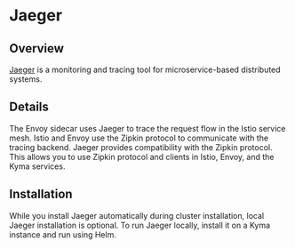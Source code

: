 # Jaeger

## Overview
[Jaeger](http://jaeger.readthedocs.io/en/latest/) is a monitoring and tracing tool for microservice-based distributed systems.

## Details
The Envoy sidecar uses Jaeger to trace the request flow in the Istio service mesh. Istio and Envoy use the Zipkin protocol to communicate with the tracing backend. Jaeger provides compatibility with the Zipkin protocol. This allows you to use Zipkin protocol and clients in Istio, Envoy, and the Kyma services.


## Installation
While you install Jaeger automatically during cluster installation, local Jaeger installation is optional. To run Jaeger locally, install it on a Kyma instance and run using Helm.
